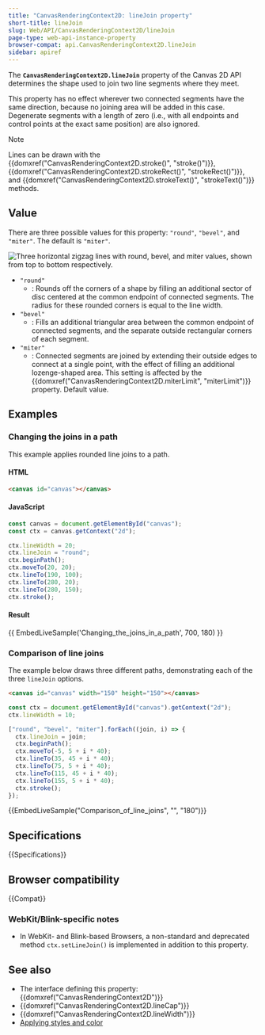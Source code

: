 ```yaml
---
title: "CanvasRenderingContext2D: lineJoin property"
short-title: lineJoin
slug: Web/API/CanvasRenderingContext2D/lineJoin
page-type: web-api-instance-property
browser-compat: api.CanvasRenderingContext2D.lineJoin
sidebar: apiref
---
```


The
**`CanvasRenderingContext2D.lineJoin`**
property of the Canvas 2D API determines the shape used to join two line segments where
they meet.

This property has no effect wherever two connected segments have the same direction,
because no joining area will be added in this case. Degenerate segments with a length of
zero (i.e., with all endpoints and control points at the exact same position) are also
ignored.

> [!NOTE]
> Lines can be drawn with the
> {{domxref("CanvasRenderingContext2D.stroke()", "stroke()")}},
> {{domxref("CanvasRenderingContext2D.strokeRect()", "strokeRect()")}},
> and {{domxref("CanvasRenderingContext2D.strokeText()", "strokeText()")}} methods.

## Value

There are three possible values for this property: `"round"`, `"bevel"`, and `"miter"`. The default is `"miter"`.

![Three horizontal zigzag lines with round, bevel, and miter values, shown from top to bottom respectively.](canvas_linejoin.png)

- `"round"`
  - : Rounds off the corners of a shape by filling an additional sector of disc centered
    at the common endpoint of connected segments. The radius for these rounded corners is
    equal to the line width.
- `"bevel"`
  - : Fills an additional triangular area between the common endpoint of connected
    segments, and the separate outside rectangular corners of each segment.
- `"miter"`
  - : Connected segments are joined by extending their outside edges to connect at a
    single point, with the effect of filling an additional lozenge-shaped area. This
    setting is affected by the {{domxref("CanvasRenderingContext2D.miterLimit", "miterLimit")}} property. Default value.

## Examples

### Changing the joins in a path

This example applies rounded line joins to a path.

#### HTML

```html
<canvas id="canvas"></canvas>
```

#### JavaScript

```js
const canvas = document.getElementById("canvas");
const ctx = canvas.getContext("2d");

ctx.lineWidth = 20;
ctx.lineJoin = "round";
ctx.beginPath();
ctx.moveTo(20, 20);
ctx.lineTo(190, 100);
ctx.lineTo(280, 20);
ctx.lineTo(280, 150);
ctx.stroke();
```

#### Result

{{ EmbedLiveSample('Changing_the_joins_in_a_path', 700, 180) }}

### Comparison of line joins

The example below draws three different paths, demonstrating each of the three
`lineJoin` options.

```html hidden
<canvas id="canvas" width="150" height="150"></canvas>
```

```js
const ctx = document.getElementById("canvas").getContext("2d");
ctx.lineWidth = 10;

["round", "bevel", "miter"].forEach((join, i) => {
  ctx.lineJoin = join;
  ctx.beginPath();
  ctx.moveTo(-5, 5 + i * 40);
  ctx.lineTo(35, 45 + i * 40);
  ctx.lineTo(75, 5 + i * 40);
  ctx.lineTo(115, 45 + i * 40);
  ctx.lineTo(155, 5 + i * 40);
  ctx.stroke();
});
```

{{EmbedLiveSample("Comparison_of_line_joins", "", "180")}}

## Specifications

{{Specifications}}

## Browser compatibility

{{Compat}}

### WebKit/Blink-specific notes

- In WebKit- and Blink-based Browsers, a non-standard and deprecated method
  `ctx.setLineJoin()` is implemented in addition to this property.

## See also

- The interface defining this property: {{domxref("CanvasRenderingContext2D")}}
- {{domxref("CanvasRenderingContext2D.lineCap")}}
- {{domxref("CanvasRenderingContext2D.lineWidth")}}
- [Applying styles and color](/en-US/docs/Web/API/Canvas_API/Tutorial/Applying_styles_and_colors)
